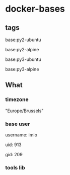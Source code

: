 # docker-bases
## tags
base:py2-ubuntu

base:py2-alpine

base:py3-ubuntu

base:py3-alpine

## What 

### timezone
"Europe/Brussels"

### base user
username: imio

uid: 913

gid: 209


### tools lib
